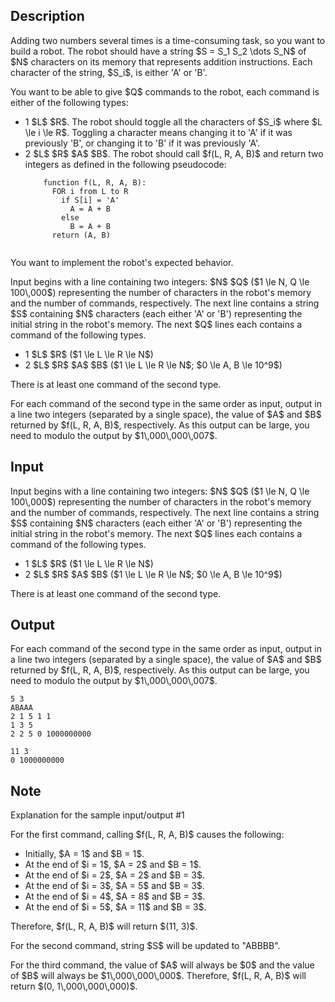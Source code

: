 ## Description

<div><p>Adding two numbers several times is a time-consuming task, so you want to build a robot. The robot should have a string $S = S_1 S_2 \dots S_N$ of $N$ characters on its memory that represents addition instructions. Each character of the string, $S_i$, is either '<span class="tex-font-style-tt">A</span>' or '<span class="tex-font-style-tt">B</span>'.</p><p>You want to be able to give $Q$ commands to the robot, each command is either of the following types: </p><ul> <li> 1 $L$ $R$. The robot should toggle all the characters of $S_i$ where $L \le i \le R$. Toggling a character means changing it to '<span class="tex-font-style-tt">A</span>' if it was previously '<span class="tex-font-style-tt">B</span>', or changing it to '<span class="tex-font-style-tt">B</span>' if it was previously '<span class="tex-font-style-tt">A</span>'. </li><li> 2 $L$ $R$ $A$ $B$. The robot should call $f(L, R, A, B)$ and return two integers as defined in the following pseudocode: <pre class="lstlisting"><code class="prettyprint">    function f(L, R, A, B):<br>      FOR i from L to R<br>        if S[i] = 'A'<br>          A = A + B<br>        else<br>          B = A + B<br>      return (A, B)<br>  </code></pre> </li></ul><p>You want to implement the robot's expected behavior.</p></div><div class="input-specification"><p>Input begins with a line containing two integers: $N$ $Q$ ($1 \le N, Q \le 100\,000$) representing the number of characters in the robot's memory and the number of commands, respectively. The next line contains a string $S$ containing $N$ characters (each either '<span class="tex-font-style-tt">A</span>' or '<span class="tex-font-style-tt">B</span>') representing the initial string in the robot's memory. The next $Q$ lines each contains a command of the following types. </p><ul> <li> 1 $L$ $R$ ($1 \le L \le R \le N$) </li><li> 2 $L$ $R$ $A$ $B$ ($1 \le L \le R \le N$; $0 \le A, B \le 10^9$) </li></ul> There is at least one command of the second type.</div><div class="output-specification"><p>For each command of the second type in the same order as input, output in a line two integers (separated by a single space), the value of $A$ and $B$ returned by $f(L, R, A, B)$, respectively. As this output can be large, you need to modulo the output by $1\,000\,000\,007$.</p></div>

## Input

<p>Input begins with a line containing two integers: $N$ $Q$ ($1 \le N, Q \le 100\,000$) representing the number of characters in the robot's memory and the number of commands, respectively. The next line contains a string $S$ containing $N$ characters (each either '<span class="tex-font-style-tt">A</span>' or '<span class="tex-font-style-tt">B</span>') representing the initial string in the robot's memory. The next $Q$ lines each contains a command of the following types. </p><ul> <li> 1 $L$ $R$ ($1 \le L \le R \le N$) </li><li> 2 $L$ $R$ $A$ $B$ ($1 \le L \le R \le N$; $0 \le A, B \le 10^9$) </li></ul> There is at least one command of the second type.

## Output

<p>For each command of the second type in the same order as input, output in a line two integers (separated by a single space), the value of $A$ and $B$ returned by $f(L, R, A, B)$, respectively. As this output can be large, you need to modulo the output by $1\,000\,000\,007$.</p>





```input1
5 3
ABAAA
2 1 5 1 1
1 3 5
2 2 5 0 1000000000
```




```output1
11 3
0 1000000000
```



## Note

<p><span class="tex-font-style-it">Explanation for the sample input/output #1</span></p><p>For the first command, calling $f(L, R, A, B)$ causes the following: </p><ul> <li> Initially, $A = 1$ and $B = 1$. </li><li> At the end of $i = 1$, $A = 2$ and $B = 1$. </li><li> At the end of $i = 2$, $A = 2$ and $B = 3$. </li><li> At the end of $i = 3$, $A = 5$ and $B = 3$. </li><li> At the end of $i = 4$, $A = 8$ and $B = 3$. </li><li> At the end of $i = 5$, $A = 11$ and $B = 3$. </li></ul> Therefore, $f(L, R, A, B)$ will return $(11, 3)$.<p>For the second command, string $S$ will be updated to "<span class="tex-font-style-tt">ABBBB</span>".</p><p>For the third command, the value of $A$ will always be $0$ and the value of $B$ will always be $1\,000\,000\,000$. Therefore, $f(L, R, A, B)$ will return $(0, 1\,000\,000\,000)$.</p>
